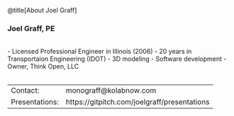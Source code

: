 @title[About Joel Graff]
### Joel Graff, PE
<br>
- Licensed Professional Engineer in Illinois (2006)
- 20 years in Transportaion Engineering (IDOT) 
- 3D modeling
- Software development
- Owner, Think Open, LLC
<br><br>
<table>
<span style = "font-size:250%">
    <tr class = "links">
        <td>Contact:</td> 
        <td>monograff@kolabnow.com</td>
    </tr>
    <tr class = "links">
        <td>Presentations: </td>
        <td>https://gitpitch.com/joelgraff/presentations</td>
    </tr>
</span>
</table>